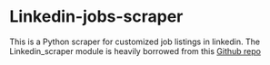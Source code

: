 # Linkedin-jobs-scraper
This is a Python scraper for customized job listings in linkedin. The Linkedin_scraper module is heavily borrowed from this [Github repo](https://github.com/joeyism/linkedin_scraper/tree/master)


